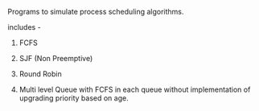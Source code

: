 Programs to simulate process scheduling algorithms.

includes -

1. FCFS 

2. SJF (Non Preemptive)

3. Round Robin

4. Multi level Queue with FCFS in each queue without implementation of upgrading priority based on age.
